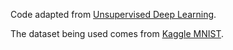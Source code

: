 Code adapted from [Unsupervised Deep Learning](https://github.com/lazyprogrammer/machine_learning_examples/tree/master/unsupervised_class2).

The dataset being used comes from [Kaggle MNIST](https://www.kaggle.com/c/digit-recognizer/data).
